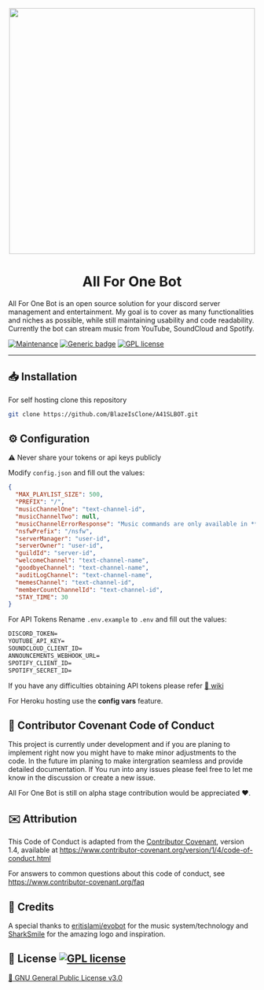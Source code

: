 <div align="center">
<img src="https://media.giphy.com/media/kU0et9AnjV2PrWTkS7/giphy.gif" width="500" align="center" />
</div>

<center><bold><h1>All For One Bot</h1></bold></center>

All For One Bot is an open source solution for your discord server management and entertainment. My goal is to cover as many functionalities and niches as possible, while still maintaining usability and code readability. Currently the bot can stream music from YouTube, SoundCloud and Spotify.

[![Maintenance](https://img.shields.io/badge/Maintained%3F-yes-green.svg)](https://github.com/BlazeIsClone/A41SLBOT/commits/master)
[![Generic badge](https://img.shields.io/badge/Instructions-wiki-<COLOR>.svg)](https://github.com/BlazeIsClone/A41SLBOT/wiki/)
[![GPL license](https://img.shields.io/badge/License-GPL-blue.svg)](https://github.com/BlazeIsClone/A41SLBOT/blob/master/LICENSE.txt)

<hr>

## 📥 Installation

For self hosting clone this repository

```bash
git clone https://github.com/BlazeIsClone/A41SLBOT.git
```


## ⚙️ Configuration

⚠ Never share your tokens or api keys publicly 

Modify `config.json` and fill out the values:

```json
{
  "MAX_PLAYLIST_SIZE": 500,
  "PREFIX": "/",
  "musicChannelOne": "text-channel-id",
  "musicChannelTwo": null,
  "musicChannelErrorResponse": "Music commands are only available in **add-music** channel",
  "nsfwPrefix": "/nsfw",
  "serverManager": "user-id",
  "serverOwner": "user-id",
  "guildId": "server-id",
  "welcomeChannel": "text-channel-name",
  "goodbyeChannel": "text-channel-name",
  "auditLogChannel": "text-channel-name",
  "memesChannel": "text-channel-id",
  "memberCountChannelId": "text-channel-id",
  "STAY_TIME": 30
}
```
For API Tokens Rename `.env.example` to `.env` and fill out the values:

```markdown
DISCORD_TOKEN=
YOUTUBE_API_KEY=
SOUNDCLOUD_CLIENT_ID=
ANNOUNCEMENTS_WEBHOOK_URL=
SPOTIFY_CLIENT_ID=
SPOTIFY_SECRET_ID=
```
If you have any difficulties obtaining API tokens please refer
[📄 wiki](https://github.com/BlazeIsClone/A41SLBOT/wiki)

For Heroku hosting use the **config vars** feature.

## 👏 Contributor Covenant Code of Conduct

This project is currently under development and if you are planing to implement right now you might have to make minor adjustments to the code. In the future im planing to make intergration seamless and provide detailed documentation. If You run into any issues please feel free to let me know in the discussion or create a new issue.

All For One Bot is still on alpha stage contribution would be appreciated ❤️.

## ✉️ Attribution

This Code of Conduct is adapted from the [Contributor Covenant][homepage], version 1.4,
available at https://www.contributor-covenant.org/version/1/4/code-of-conduct.html

[homepage]: https://www.contributor-covenant.org

For answers to common questions about this code of conduct, see
https://www.contributor-covenant.org/faq

## 💝 Credits
A special thanks to [eritislami/evobot](https://github.com/eritislami/evobot) for the music system/technology and [SharkSmile](https://github.com/sahaswin) for the amazing logo and inspiration.

## 📜 License [![GPL license](https://img.shields.io/badge/License-GPL-blue.svg)](https://github.com/BlazeIsClone/A41SLBOT/blob/master/LICENSE.txt)

[📄 GNU General Public License v3.0](https://github.com/BlazeIsClone/A41SLBOT/blob/master/LICENSE.txt)

